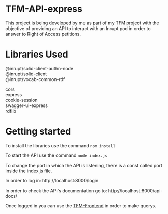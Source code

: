 # TFM-API-express

 This project is being developed by me as part of my TFM project with the objective of providing an API to interact with an Inrupt pod in order to answer to Right of Access petitions.

# Libraries Used
@inrupt/solid-client-authn-node <br>
@inrupt/solid-client <br>
@inrupt/vocab-common-rdf <br>

cors <br>
express <br>
cookie-session <br>
swagger-ui-express <br>
rdflib <br>

# Getting started

To install the libraries use the command `npm install`

To start the API use the command `node index.js`

To change the port in which the API is listening, there is a const called port inside the index.js file.

In order to  log in: http://localhost:8000/login

In order to check the API's documentation go to: http://localhost:8000/api-docs/

Once logged in you can use the [TFM-Frontend](https://github.com/Rlongares/TFM-frontend) in order to make querys.
